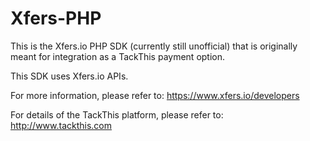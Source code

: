 Xfers-PHP
=========

This is the Xfers.io PHP SDK (currently still unofficial) that is originally meant for integration as a TackThis payment option.

This SDK uses Xfers.io APIs.

For more information, please refer to:
https://www.xfers.io/developers

For details of the TackThis platform, please refer to:
http://www.tackthis.com
